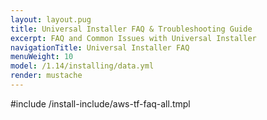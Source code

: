 ```yaml
---
layout: layout.pug
title: Universal Installer FAQ & Troubleshooting Guide
excerpt: FAQ and Common Issues with Universal Installer
navigationTitle: Universal Installer FAQ
menuWeight: 10
model: /1.14/installing/data.yml
render: mustache
---
```


#include /install-include/aws-tf-faq-all.tmpl
